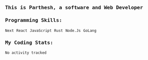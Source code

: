 <samp>
    <h3>This is Parthesh, a software and Web Developer</h3>
    <h3>Programming Skills: </h3>
    <code>Next</code> <code>React</code> <code>JavaScript</code> <code>Rust</code> <code>Node.Js</code> <code>GoLang</code>
    <h3>My Coding Stats:</h3>
<!--START_SECTION:waka-->

```txt
No activity tracked
```

<!--END_SECTION:waka-->
</samp>
